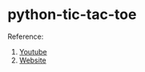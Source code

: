 # python-tic-tac-toe <br>
Reference: <br>
1. [Youtube](https://www.youtube.com/watch?v=8ext9G7xspg/)
2. [Website](https://realpython.com/tic-tac-toe-python/)
